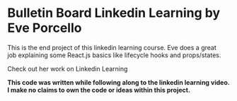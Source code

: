 # Bulletin Board Linkedin Learning by Eve Porcello

This is the end project of this linkedin learning course. Eve does a great  
job explaining some React.js basics like lifecycle hooks and props/states.

Check out her work on Linkedin Learning




**__This code was written while following along to the linkedin learning video. I make no claims to own the code or ideas within this project.__**